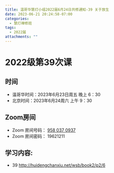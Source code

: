 ```yaml
---
title: 温哥华慧灯小组2022届6月24日共修通知-39 关于放生
date: 2023-06-21 20:24:58-07:00
categories:
  - 慧灯禅修班
tags:
  - 2022届
attachments: ""
---
```

# 2022级第39次课

## 时间

- 温哥华时间：2023年6月23日周五 晚上 6：30
- 北京时间：2023年6月24周六 上午 9：30

## Zoom房间

* Zoom 房间号码： [958 037 0937](https://us02web.zoom.us/j/9580370937?pwd=VjZmbWJFY2k2K0E5RVB2cTNIQmhqUT09)
* Zoom 房间密码： 19621211

## 学习内容:

* 39 <http://huidengchanxiu.net/wsb/book2/p2/6>